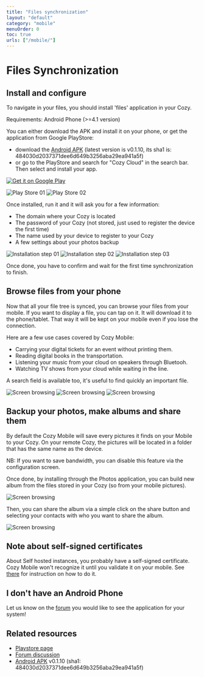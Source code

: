 ```yaml
---
title: "Files synchronization"
layout: "default"
category: "mobile"
menuOrder: 0
toc: true
urls: ["/mobile/"]
---
```

# Files Synchronization

## Install and configure

To navigate in your files, you should install 'files' application in your Cozy.

Requirements: Android Phone (>=4.1 version)

You can either download the APK and install it on your phone, or get the application from Google PlayStore:

* download the [Android APK](https://files.cozycloud.cc/cozy.apk) (latest version is v0.1.10, its sha1 is: 484030d2037371dee6d649b3256aba29ea941a5f)
* or go to the PlayStore and search for "Cozy Cloud" in the search bar. Then select and install your app.


<a href="https://play.google.com/store/apps/details?id=io.cozy.files_client">
  <img alt="Get it on Google Play"
       src="https://developer.android.com/images/brand/en_generic_rgb_wo_45.png"
   />
</a>


![Play Store 01](/assets/images/mobile/playstore_01.png)
![Play Store 02](/assets/images/mobile/playstore_02.png)

Once installed, run it and it will ask you for a
few information:

* The domain where your Cozy is located
* The password of your Cozy (not stored, just used to register the device the
  first time)
* The name used by your device to register to your Cozy
* A few settings about your photos backup

![Installation step 01](/assets/images/mobile/install_01.png)
![Installation step 02](/assets/images/mobile/install_02.png)
![Installation step 03](/assets/images/mobile/install_03.png)

Once done, you have to confirm and wait for the first time synchronization to
finish.

## Browse files from your phone

Now that all your file tree is synced, you can browse your files from your
mobile. If you want to display a file, you can tap on it. It will download it
to the phone/tablet.  That way it will be kept on your mobile even if you lose
the connection.

Here are a few use cases covered by Cozy Mobile:

* Carrying your digital tickets for an event without printing them.
* Reading digital books in the transportation.
* Listening your music from your cloud on speakers through Bluetooh.
* Watching TV shows from your cloud while waiting in the line.

A search field is available too, it's useful to find quickly an important file.

![Screen browsing](/assets/images/mobile/screen_01.png)
![Screen browsing](/assets/images/mobile/screen_02.png)
![Screen browsing](/assets/images/mobile/screen_03.png)


## Backup your photos, make albums and share them

By default the Cozy Mobile will save every pictures it finds on your Mobile to
your Cozy. On your remote Cozy, the pictures will be located in a folder that
has the same name as the device.

NB: If you want to save bandwidth, you can disable this feature via the
configuration screen.

Once done, by installing through the Photos application,
you can build new album from the files stored in your Cozy (so from your
mobile pictures).

![Screen browsing](/assets/images/mobile/photos_01.png)

Then, you can share the album via a simple click on the share button and
selecting your contacts with who you want to share the album.

![Screen browsing](/assets/images/mobile/photos_02.png)

## Note about self-signed certificates
About Self hosted instances, you probably have a self-signed certificate.
Cozy Mobile won't recognize it until you validate it on your mobile. See
[there](http://davdroid.bitfire.at/faq/entry/importing-a-certificate)
for instruction on how to do it.

## I don't have an Android Phone
Let us know on the [forum](https://forum.cozy.io/) you would like to see the application for your system!

## Related resources
* [Playstore page](https://play.google.com/store/apps/details?id=io.cozy.files_client&hl=)
* [Forum discussion](https://forum.cozy.io/t/i-tried-cozy-mobile/188)
* [Android APK](https://files.cozycloud.cc/cozy.apk) v0.1.10 (sha1: 484030d2037371dee6d649b3256aba29ea941a5f)
